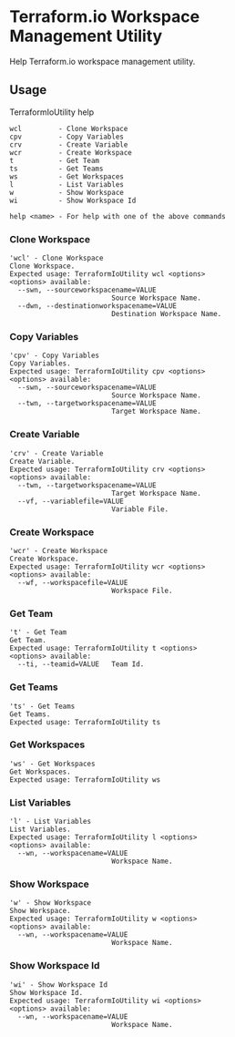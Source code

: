 # Terraform.io Workspace Management Utility
Help Terraform.io workspace management utility.

## Usage
TerraformIoUtility help

    wcl         - Clone Workspace
    cpv         - Copy Variables
    crv         - Create Variable
    wcr         - Create Workspace
    t           - Get Team
    ts          - Get Teams
    ws          - Get Workspaces
    l           - List Variables
    w           - Show Workspace
    wi          - Show Workspace Id

    help <name> - For help with one of the above commands    

### Clone Workspace

	'wcl' - Clone Workspace
	Clone Workspace.
	Expected usage: TerraformIoUtility wcl <options>
	<options> available:
      --swn, --sourceworkspacename=VALUE
                             Source Workspace Name.
      --dwn, --destinationworkspacename=VALUE
                             Destination Workspace Name.

### Copy Variables

	'cpv' - Copy Variables
	Copy Variables.
	Expected usage: TerraformIoUtility cpv <options>
	<options> available:
      --swn, --sourceworkspacename=VALUE
                             Source Workspace Name.
      --twn, --targetworkspacename=VALUE
                             Target Workspace Name.

### Create Variable
	'crv' - Create Variable
	Create Variable.
	Expected usage: TerraformIoUtility crv <options>
	<options> available:
      --twn, --targetworkspacename=VALUE
                             Target Workspace Name.
      --vf, --variablefile=VALUE
                             Variable File.

### Create Workspace
	'wcr' - Create Workspace
	Create Workspace.
	Expected usage: TerraformIoUtility wcr <options>
	<options> available:
      --wf, --workspacefile=VALUE
                             Workspace File.

### Get Team
	't' - Get Team
	Get Team.
	Expected usage: TerraformIoUtility t <options>
	<options> available:
      --ti, --teamid=VALUE   Team Id.

### Get Teams
	'ts' - Get Teams
	Get Teams.
	Expected usage: TerraformIoUtility ts

### Get Workspaces
	'ws' - Get Workspaces
	Get Workspaces.
	Expected usage: TerraformIoUtility ws

### List Variables
	'l' - List Variables
	List Variables.
	Expected usage: TerraformIoUtility l <options>
	<options> available:
      --wn, --workspacename=VALUE
                             Workspace Name.

### Show Workspace
	'w' - Show Workspace
	Show Workspace.
	Expected usage: TerraformIoUtility w <options>
	<options> available:
      --wn, --workspacename=VALUE
                             Workspace Name.

### Show Workspace Id
	'wi' - Show Workspace Id
	Show Workspace Id.
	Expected usage: TerraformIoUtility wi <options>
	<options> available:
      --wn, --workspacename=VALUE
                             Workspace Name.
